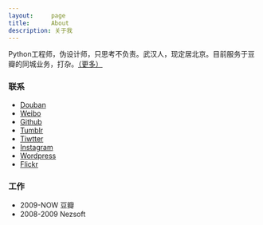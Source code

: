 ```yaml
---
layout:     page
title:      About
description: 关于我
---
```

Python工程师，伪设计师，只思考不负责。武汉人，现定居北京。目前服务于豆瓣的同城业务，打杂。[（更多）](/about/more/)

### 联系 ###

* [Douban](http://www.douban.com/people/JGuo/)
* [Weibo](http://weibo.com/soundbbg/)
* [Github](http://www.github.com/guojing)
* [Tumblr](http://soundbbg.tumblr.com/)
* [Tiwtter](https://twitter.com/guojing)
* [Instagram](http://instagram.com/soundbbg)
* [Wordpress](http://soundbbg.wordpress.com)
* [Flickr](http://www.flickr.com/photos/soundbbg)

### 工作 ###

* 2009-NOW 豆瓣
* 2008-2009 Nezsoft
